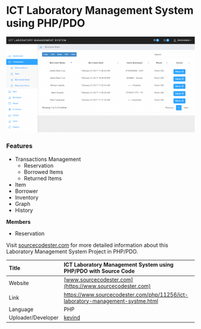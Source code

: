 
# ICT Laboratory Management System using PHP/PDO

<div align ="center" ><img src ="CIT_LMS.png" /></div>

### Features

<ul>
  <li>Transactions Management
    <ul>
        <li>Reservation</li>
        <li>Borrowed Items</li>
        <li>Returned Items</li>
      </ul>
  </li>
  <li>Item</li>
  <li>Borrower</li>
  <li>Inventory</li>
  <li>Graph</li>
  <li>History</li>
</ul>
<strong>Members</strong>
<ul>
  <li>Reservation</li>
</ul>

Visit [sourcecodester.com](https://www.sourcecodester.com/php/11256/ict-laboratory-management-systme.html) for more detailed information about this Laboratory Management System Project in PHP/PDO.

| Title | ICT Laboratory Management System using PHP/PDO with Source Code |
|:--|:--|
| Website | [www.sourcecodester.com](https://www.sourcecodester.com) |
| Link | https://www.sourcecodester.com/php/11256/ict-laboratory-management-systme.html |
| Language | PHP |
| Uploader/Developer | [kevind](https://www.sourcecodester.com/users/kevind) |
